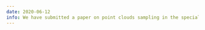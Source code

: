 ```yaml
---
date: 2020-06-12
info: We have submitted a paper on point clouds sampling in the special issue <i>Informed Scientific Sampling in Large-scale Outdoor Environments</i> of <a href="https://www.frontiersin.org/journals/robotics-and-ai#">Frontiers in Robotics and AI</a>.
---
```

